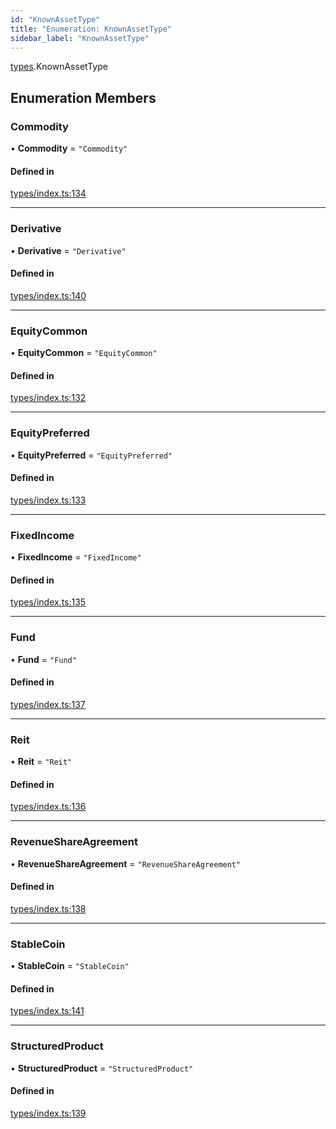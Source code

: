 ```yaml
---
id: "KnownAssetType"
title: "Enumeration: KnownAssetType"
sidebar_label: "KnownAssetType"
---
```


[types](../../../modules/Types/Types.md).KnownAssetType

## Enumeration Members

### Commodity

• **Commodity** = ``"Commodity"``

#### Defined in

[types/index.ts:134](https://github.com/PolymeshAssociation/polymesh-sdk/blob/b6f9fb883/src/types/index.ts#L134)

___

### Derivative

• **Derivative** = ``"Derivative"``

#### Defined in

[types/index.ts:140](https://github.com/PolymeshAssociation/polymesh-sdk/blob/b6f9fb883/src/types/index.ts#L140)

___

### EquityCommon

• **EquityCommon** = ``"EquityCommon"``

#### Defined in

[types/index.ts:132](https://github.com/PolymeshAssociation/polymesh-sdk/blob/b6f9fb883/src/types/index.ts#L132)

___

### EquityPreferred

• **EquityPreferred** = ``"EquityPreferred"``

#### Defined in

[types/index.ts:133](https://github.com/PolymeshAssociation/polymesh-sdk/blob/b6f9fb883/src/types/index.ts#L133)

___

### FixedIncome

• **FixedIncome** = ``"FixedIncome"``

#### Defined in

[types/index.ts:135](https://github.com/PolymeshAssociation/polymesh-sdk/blob/b6f9fb883/src/types/index.ts#L135)

___

### Fund

• **Fund** = ``"Fund"``

#### Defined in

[types/index.ts:137](https://github.com/PolymeshAssociation/polymesh-sdk/blob/b6f9fb883/src/types/index.ts#L137)

___

### Reit

• **Reit** = ``"Reit"``

#### Defined in

[types/index.ts:136](https://github.com/PolymeshAssociation/polymesh-sdk/blob/b6f9fb883/src/types/index.ts#L136)

___

### RevenueShareAgreement

• **RevenueShareAgreement** = ``"RevenueShareAgreement"``

#### Defined in

[types/index.ts:138](https://github.com/PolymeshAssociation/polymesh-sdk/blob/b6f9fb883/src/types/index.ts#L138)

___

### StableCoin

• **StableCoin** = ``"StableCoin"``

#### Defined in

[types/index.ts:141](https://github.com/PolymeshAssociation/polymesh-sdk/blob/b6f9fb883/src/types/index.ts#L141)

___

### StructuredProduct

• **StructuredProduct** = ``"StructuredProduct"``

#### Defined in

[types/index.ts:139](https://github.com/PolymeshAssociation/polymesh-sdk/blob/b6f9fb883/src/types/index.ts#L139)
